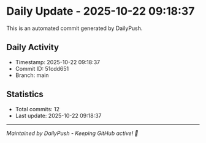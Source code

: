 # Daily Update - 2025-10-22 09:18:37

This is an automated commit generated by DailyPush.

## Daily Activity
- Timestamp: 2025-10-22 09:18:37
- Commit ID: 51cdd651
- Branch: main

## Statistics
- Total commits: 12
- Last update: 2025-10-22 09:18:37

---
*Maintained by DailyPush - Keeping GitHub active! 🚀*
